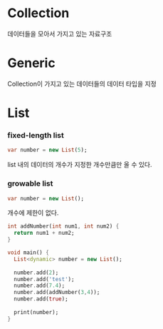 # Collection
데이터들을 모아서 가지고 있는 자료구조

# Generic
Collection이 가지고 있는 데이터들의 데이터 타입을 지정

# List
### fixed-length list
```dart
var number = new List(5);
```
list 내의 데이터의 개수가 지정한 개수만큼만 올 수 있다.
### growable list
```dart
var number = new List();
```
개수에 제한이 없다.


```dart
int addNumber(int num1, int num2) {
  return num1 + num2;
}

void main() {
  List<dynamic> number = new List();
  
  number.add(2);
  number.add('test');
  number.add(7.4);
  number.add(addNumber(3,4));
  number.add(true);
  
  print(number);
}
```

